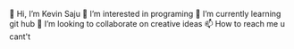 👋 Hi, I’m Kevin Saju
👀 I’m interested in programing
🌱 I’m currently learning git hub
💞️ I’m looking to collaborate on creative ideas
📫 How to reach me u cant't
